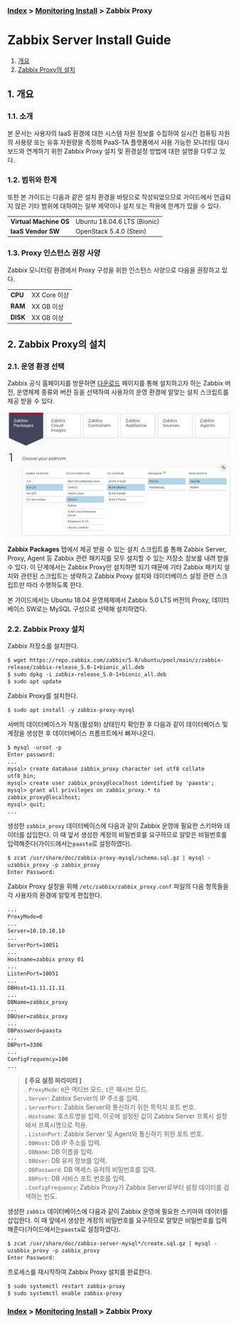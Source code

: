 ### [Index](https://github.com/PaaS-TA/Guide/tree/working-new-template) > [Monitoring Install](PAAS-TA_MONITORING_INSTALL_GUIDE.md) > Zabbix Proxy


# Zabbix Server Install Guide
1. [개요](#1)
2. [Zabbix Proxy의 설치](#2)

 
## <div id="1">1. 개요


### 1.1. 소개
본 문서는 사용자의 IaaS 환경에 대한 시스템 자원 정보를 수집하여 실시간 컴퓨팅 자원의 사용량 또는 유휴 자원량을 측정해 PaaS-TA 플랫폼에서 사용 가능한 모니터링 대시보드와 연계하기 위한 Zabbix Proxy 설치 및 환경설정 방법에 대한 설명을 다루고 있다.
  

### 1.2. 범위와 한계
또한 본 가이드는 다음과 같은 설치 환경을 바탕으로 작성되었으므로 가이드에서 언급되지 않은 기타 범위에 대하여는 일부 제약이나 설치 또는 적용에 한계가 있을 수 있다.

<table>
  <tr>
    <td><b>Virtual Machine OS</b></td>
    <td>Ubuntu 18.04.6 LTS (Bionic)</td>
  </tr>
  <tr>
    <td><b>IaaS Vendor SW</b></td>
    <td>OpenStack 5.4.0 (Stein)
    </td>
  </tr>
</table>
 
 
### 1.3. Proxy 인스턴스 권장 사양
Zabbix 모니터링 환경에서 Proxy 구성을 위한 인스턴스 사양으로 다음을 권장하고 있다.

<table>
  <tr>
    <td><b>CPU</b></td>
    <td>XX Core 이상</td>
  </tr>
  <tr>
    <td><b>RAM</b></td>
    <td>XX GB 이상</td>
  </tr>
  <tr>
    <td><b>DISK</b></td>
    <td>XX GB 이상</td>
  </tr>
</table>


## <div id="2">2. Zabbix Proxy의 설치


### 2.1. 운영 환경 선택
Zabbix 공식 홈페이지를 방문하면 [다운로드](https://www.zabbix.com/download) 페이지를 통해 설치하고자 하는 Zabbix 버전, 운영체제 종류와 버전 등을 선택하여 사용자의 운영 환경에 알맞는 설치 스크립트를 제공 받을 수 있다.

![](images/zabbix_agent_install_guide_01.png)

**Zabbix Packages** 탭에서 제공 받을 수 있는 설치 스크립트를 통해 Zabbix Server, Proxy, Agent 등 Zabbix 관련 패키지를 모두 설치할 수 있는 저장소 정보를 내려 받을 수 있다. 이 단계에서는 Zabbix Proxy만 설치하면 되기 때문에 기타 Zabbix 패키지 설치와 관련된 스크립트는 생략하고 Zabbix Proxy 설치와 데이터베이스 설정 관련 스크립트만 따라 수행하도록 한다.

본 가이드에서는 Ubuntu 18.04 운영체제에서 Zabbix 5.0 LTS 버전의 Proxy, 데이터베이스 SW로는 MySQL 구성으로 선택해 설치하였다.


### 2.2. Zabbix Proxy 설치
Zabbix 저장소를 설치한다.
```
$ wget https://repo.zabbix.com/zabbix/5.0/ubuntu/pool/main/z/zabbix-release/zabbix-release_5.0-1+bionic_all.deb
$ sudo dpkg -i zabbix-release_5.0-1+bionic_all.deb
$ sudo apt update
```

Zabbix Proxy를 설치한다.
```
$ sudo apt install -y zabbix-proxy-mysql
```

서버의 데이터베이스가 작동(활성화) 상태인지 확인한 후 다음과 같이 데이터베이스 및 계정을 생성한 후 데이터베이스 프롬프트에서 빠져나온다.
```
$ mysql -uroot -p
Enter password: 
...
mysql> create database zabbix_proxy character set utf8 collate utf8_bin;
mysql> create user zabbix_proxy@localhost identified by 'paasta';
mysql> grant all privileges on zabbix_proxy.* to zabbix_proxy@localhost;
mysql> quit;
...
```

생성한 `zabbix_proxy` 데이터베이스에 다음과 같이 Zabbix 운영에 필요한 스키마와 데이터를 삽입한다. 이 때 앞서 생성한 계정의 비밀번호를 요구하므로 알맞은 비밀번호를 입력해준다(가이드에서는`paasta`로 설정하였다).
```
$ zcat /usr/share/doc/zabbix-proxy-mysql/schema.sql.gz | mysql -uzabbix_proxy -p zabbix_proxy
Enter Password:
```

Zabbix Proxy 설정을 위해 `/etc/zabbix/zabbix_proxy.conf` 파일의 다음 항목들을 각 사용자의 환경에 알맞게 편집한다.
```
...
ProxyMode=0
...
Server=10.10.10.10
...
ServerPort=10051
...
Hostname=zabbix proxy 01
...
ListenPort=10051
...
DBHost=11.11.11.11
...
DBName=zabbix_proxy
...
DBUser=zabbix_proxy
...
DBPassword=paasta
...
DBPort=3306
...
ConfigFrequency=100	
...
```

> **[ 주요 설정 파라미터 ]**  
. `ProxyMode`: `0`은 액티브 모드, `1`은 패시브 모드.  
. `Server`: Zabbix Server의 IP 주소를 입력.  
. `ServerPort`: Zabbix Server와 통신하기 위한 목적지 포트 번호.  
. `Hostname`: 호스트명을 입력. 이곳에 설정된 값이 Zabbix Server 프록시 설정에서 프록시명으로 적용.    
. `ListenPort`: Zabbix Server 및 Agent와 통신하기 위한 포트 번호.  
. `DBHost`: DB IP 주소를 입력.  
. `DBName`: DB 이름을 입력.  
. `DBUser`: DB 유저 정보를 입력.  
. `DBPassword`: DB 액세스 유저의 비밀번호를 입력.  
. `DBPort`: DB 서비스 포트 번호를 입력.  
. `ConfigFrequency`: Zabbix Proxy가 Zabbix Server로부터 설정 데이터를 검색하는 빈도.

생성한 `zabbix` 데이터베이스에 다음과 같이 Zabbix 운영에 필요한 스키마와 데이터를 삽입한다. 이 때 앞에서 생성한 계정의 비밀번호를 요구하므로 알맞은 비밀번호를 입력해준다(가이드에서는`paasta`로 설정하였다).
```
$ zcat /usr/share/doc/zabbix-server-mysql*/create.sql.gz | mysql -uzabbix_proxy -p zabbix_proxy
Enter Password:
```

프로세스를 재시작하여 Zabbix Proxy 설치를 완료한다.
```
$ sudo systemctl restart zabbix-proxy
$ sudo systemctl enable zabbix-proxy
```


### [Index](https://github.com/PaaS-TA/Guide/tree/working-new-template) > [Monitoring Install](PAAS-TA_MONITORING_INSTALL_GUIDE.md) > Zabbix Proxy